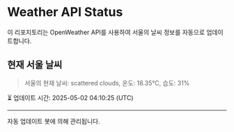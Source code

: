 
# Weather API Status

이 리포지토리는 OpenWeather API를 사용하여 서울의 날씨 정보를 자동으로 업데이트합니다.

## 현재 서울 날씨
> 서울의 현재 날씨: scattered clouds, 온도: 18.35°C, 습도: 31%

⏳ 업데이트 시간: 2025-05-02 04:10:25 (UTC)

---
자동 업데이트 봇에 의해 관리됩니다.
